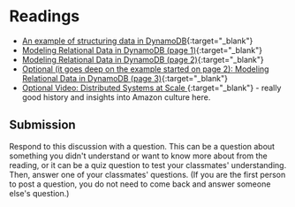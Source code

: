 # Readings

- [An example of structuring data in DynamoDB](https://brewing.codes/2017/11/13/dynamo-data-modeling/){:target="_blank"}
- [Modeling Relational Data in DynamoDB (page 1)](https://docs.aws.amazon.com/amazondynamodb/latest/developerguide/bp-relational-modeling.html){:target="_blank"}
- [Modeling Relational Data in DynamoDB (page 2)](https://docs.aws.amazon.com/amazondynamodb/latest/developerguide/bp-modeling-nosql.html){:target="_blank"}
- [Optional (it goes deep on the example started on page 2): Modeling Relational Data in DynamoDB (page 3)](https://docs.aws.amazon.com/amazondynamodb/latest/developerguide/bp-modeling-nosql-B.html){:target="_blank"}
- [Optional Video: Distributed Systems at Scale ](https://www.youtube.com/watch?v=CvoZ2MlmImc){:target="_blank"} - really good history and insights into Amazon culture here. 

## Submission

Respond to this discussion with a question. This can be a question about something you didn't understand or want to know more about from the reading, or it can be a quiz question to test your classmates' understanding. Then, answer one of your classmates' questions. (If you are the first person to post a question, you do not need to come back and answer someone else's question.)
